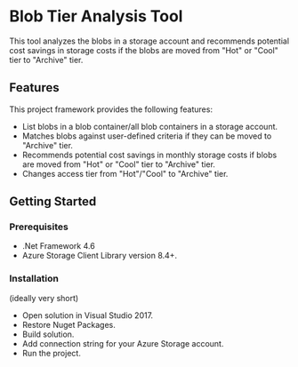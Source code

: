 # Blob Tier Analysis Tool

This tool analyzes the blobs in a storage account and recommends potential cost savings in storage costs
if the blobs are moved from "Hot" or "Cool" tier to "Archive" tier.

## Features

This project framework provides the following features:

* List blobs in a blob container/all blob containers in a storage account.
* Matches blobs against user-defined criteria if they can be moved to "Archive" tier.
* Recommends potential cost savings in monthly storage costs if blobs are moved from "Hot" or "Cool" tier to "Archive" tier.
* Changes access tier from "Hot"/"Cool" to "Archive" tier.

## Getting Started

### Prerequisites


- .Net Framework 4.6
- Azure Storage Client Library version 8.4+.


### Installation

(ideally very short)

- Open solution in Visual Studio 2017.
- Restore Nuget Packages.
- Build solution.
- Add connection string for your Azure Storage account.
- Run the project.
